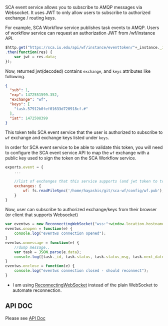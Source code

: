 
SCA event service allows you to subscribe to AMQP messages via Websocket. It uses JWT to only allow users to subscribe to authorized exchange / routing keys.

For example, SCA Workflow service publishes task events to AMQP. Users of workflow service can request an authorization JWT from /wf/instance API.

```javascript
$http.get("https://sca.iu.edu/api/wf/instance/eventtoken/"+_instance._id)
.then(function(res) {
    var jwt = res.data;
});
```

Now, returned jwt(decoded) contains `exchange`, and `keys` attributes like following.

```json
{
  "sub": 1,
  "exp": 1472551599.352,
  "exchange": "wf",
  "keys": [
    "task.57912b0fef01633d720918cf.#"
  ],
  "iat": 1472508399
}
```

This token tells SCA event service that the user is authorized to subscribe to `wf` exchange and exchange keys listed under `keys`.

In order for SCA event service to be able to validate this token, you will need to configure the SCA event service API to map the `wf` exchange with a public key used
to sign the token on the SCA Workflow service.

```javascript
exports.event = {
    ...
    
    //list of exchanges that this service supports (and jwt token to trust)
    exchanges: {
        wf: fs.readFileSync('/home/hayashis/git/sca-wf/config/wf.pub'),
    }
}
```

Now, user can subscribe to authorized exchange/keys from their browser (or client that supports Websocket)

```javascript
var eventws = new ReconnectingWebSocket("wss:"+window.location.hostname+appconf.event_api+"/wf?jwt="+jwt);
eventws.onopen = function(e) {
    console.log("eventws connection opened");
}
eventws.onmessage = function(e) {
    //dump message..
    var task = JSON.parse(e.data);
    console.log([task._id, task.status, task.status_msg, task.next_date]);
}
eventws.onclose = function(e) {
    console.log("eventws connection closed - should reconnect");
}

```

* I am using [ReconnectingWebSocket](https://github.com/joewalnes/reconnecting-websocket) instead of the plain WebSocket to automate reconnection.

## API DOC

Please see [API Doc](https://test.sca.iu.edu/event/apidoc/)


